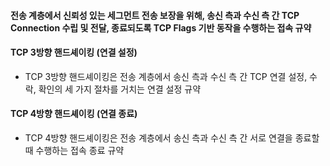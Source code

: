 #### 전송 계층에서 신뢰성 있는 세그먼트 전송 보장을 위해, 송신 측과 수신 측 간 TCP Connection 수립 및 전달, 종료되도록 TCP Flags 기반 동작을 수행하는 접속 규약
#### TCP 3방향 핸드셰이킹 (연결 설정)
- TCP 3방향 핸드셰이킹은 전송 계층에서 송신 측과 수신 측 간 TCP 연결 설정, 수락, 확인의 세 가지 절차를 거치는 연결 설정 규약
#### TCP 4방향 핸드셰이킹 (연결 종료)
- TCP 4방향 핸드셰이킹은 전송 계층에서 송신 측과 수신 측 간 서로 연결을 종료할 때 수행하는 접속 종료 규약
